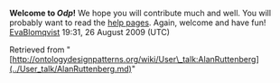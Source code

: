 __Welcome to _Odp_!__ We hope you will contribute much and well. 
You will probably want to read the [help pages](http://ontologydesignpatterns.org/wiki/Help:Contents "Help:Contents"). Again, welcome and have fun! [EvaBlomqvist](../User/EvaBlomqvist.md "User:EvaBlomqvist") 19:31, 26 August 2009 (UTC)





Retrieved from "[http://ontologydesignpatterns.org/wiki/User\_talk:AlanRuttenberg](../User_talk/AlanRuttenberg.md)"